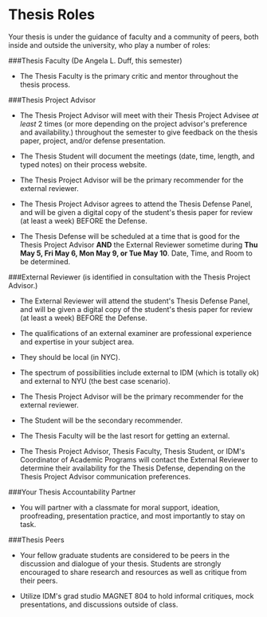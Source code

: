 # Thesis Roles

Your thesis is under the guidance of faculty and a community of peers, both inside and outside the university, who play a number of roles:

###Thesis Faculty (De Angela L. Duff, this semester)

* The Thesis Faculty is the primary critic and mentor throughout the thesis process. 

###Thesis Project Advisor

* The Thesis Project Advisor will meet with their Thesis Project Advisee *at least* 2 times (or more depending on the project advisor's preference and availability.) throughout the semester to give feedback on the thesis paper, project, and/or defense presentation. 

* The Thesis Student will document the meetings (date, time, length, and typed notes) on their process website. 

* The Thesis Project Advisor will be the primary recommender for the external reviewer.

* The Thesis Project Advisor agrees to attend the Thesis Defense Panel, and will be given a digital copy of the student's thesis paper for review (at least a week) BEFORE the Defense.

* The Thesis Defense will be scheduled at a time that is good for the Thesis Project Advisor **AND** the External Reviewer sometime during **Thu May 5, Fri May 6, Mon May 9, or Tue May 10**. Date, Time, and Room to be determined.

###External Reviewer (is identified in consultation with the Thesis Project Advisor.)
* The External Reviewer will attend the student's Thesis Defense Panel, and will be given a digital copy of the student's thesis paper for review (at least a week) BEFORE the Defense.

* The qualifications of an external examiner are professional experience and expertise in your subject area. 

* They should be local (in NYC).

* The spectrum of possibilities include external to IDM (which is totally ok) and external to NYU (the best case scenario).

* The Thesis Project Advisor will be the primary recommender for the external reviewer.

* The Student will be the secondary recommender.

* The Thesis Faculty will be the last resort for getting an external.

* The Thesis Project Advisor, Thesis Faculty, Thesis Student, or IDM's Coordinator of Academic Programs will contact the External Reviewer to determine their availability for the Thesis Defense, depending on the Thesis Project Advisor communication preferences. 







###Your Thesis Accountability Partner

* You will partner with a classmate for moral support, ideation, proofreading, presentation practice, and most importantly to stay on task.

###Thesis Peers

* Your fellow graduate students are considered to be peers in the discussion and dialogue of your thesis. Students are strongly encouraged to share research and resources as well as critique from their peers. 

* Utilize IDM's grad studio MAGNET 804 to hold informal critiques, mock presentations, and discussions outside of class.
